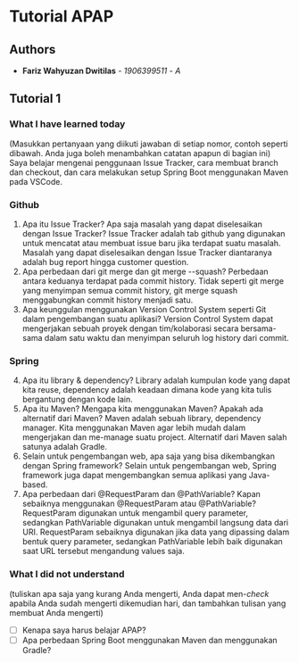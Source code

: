 # Tutorial APAP
## Authors
* **Fariz Wahyuzan Dwitilas** - *1906399511* - *A*

## Tutorial 1
### What I have learned today
(Masukkan pertanyaan yang diikuti jawaban di setiap nomor, contoh seperti dibawah. Anda
juga boleh menambahkan catatan apapun di bagian ini)
Saya belajar mengenai penggunaan Issue Tracker, cara membuat branch dan checkout, dan cara melakukan setup Spring Boot menggunakan Maven pada VSCode.
### Github
1. Apa itu Issue Tracker? Apa saja masalah yang dapat diselesaikan dengan Issue Tracker?
Issue Tracker adalah tab github yang digunakan untuk mencatat atau membuat issue baru jika terdapat suatu masalah. Masalah yang dapat diselesaikan dengan Issue Tracker diantaranya adalah bug report hingga customer question.
2. Apa perbedaan dari git merge dan git merge --squash? Perbedaan antara keduanya terdapat pada commit history. Tidak seperti git merge yang menyimpan semua commit history, git merge squash menggabungkan commit history menjadi satu.
3. Apa keunggulan menggunakan Version Control System seperti Git dalam pengembangan
suatu aplikasi? Version Control System dapat mengerjakan sebuah proyek dengan tim/kolaborasi secara bersama-sama dalam satu waktu dan menyimpan seluruh log history dari commit.
### Spring
4. Apa itu library & dependency? Library adalah kumpulan kode yang dapat kita reuse, dependency adalah keadaan dimana kode yang kita tulis bergantung dengan kode lain.
5. Apa itu Maven? Mengapa kita menggunakan Maven? Apakah ada alternatif dari Maven? Maven adalah sebuah library, dependency manager. Kita menggunakan Maven agar lebih mudah dalam mengerjakan dan me-manage suatu project. Alternatif dari Maven salah satunya adalah Gradle.
6. Selain untuk pengembangan web, apa saja yang bisa dikembangkan dengan Spring
framework? Selain untuk pengembangan web, Spring framework juga dapat mengembangkan semua aplikasi yang Java-based.
7. Apa perbedaan dari @RequestParam dan @PathVariable? Kapan sebaiknya
menggunakan @RequestParam atau @PathVariable? RequestParam digunakan untuk mengambil query parameter, sedangkan PathVariable digunakan untuk mengambil langsung data dari URI. RequestParam sebaiknya digunakan jika data yang dipassing dalam bentuk query parameter, sedangkan PathVariable lebih baik digunakan saat URL tersebut mengandung values saja.
### What I did not understand
(tuliskan apa saja yang kurang Anda mengerti, Anda dapat men-_check_ apabila Anda
sudah mengerti dikemudian hari, dan tambahkan tulisan yang membuat Anda mengerti)
- [ ] Kenapa saya harus belajar APAP?
- [ ] Apa perbedaan Spring Boot menggunakan Maven dan menggunakan Gradle?
